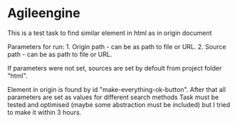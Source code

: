 # Agileengine
This is a test task to find similar element in html as in origin document

Parameters for run:
    1. Origin path - can be as path to file or URL.
    2. Source path - can be as path to file or URL.
    
If parameters were not set, sources are set by defoult from project folder "html".

Element in origin is found by id "make-everything-ok-button". After that all parameters are set as values for different search methods
Task must be tested and optimised (maybe some abstraction must be included) but I tried to make it within 3 hours.
